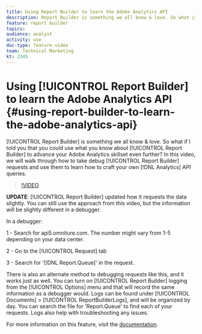 ```yaml
---
title: Using Report Builder to learn the Adobe Analytics API
description: Report Builder is something we all know & love. So what if I told you that you could use what you know about Report Builder to advance your Adobe Analytics skillset even further? In this video, we will walk through how to take debug Report Builder requests and use them to learn how to craft your own Analytics API queries.
feature: report builder
topics: 
audience: analyst
activity: use
doc-type: feature video
team: Technical Marketing
kt: 2345
---
```


# Using [!UICONTROL Report Builder] to learn the Adobe Analytics API {#using-report-builder-to-learn-the-adobe-analytics-api}

[!UICONTROL Report Builder] is something we all know & love. So what if I told you that you could use what you know about [!UICONTROL Report Builder] to advance your Adobe Analytics skillset even further? In this video, we will walk through how to take debug [!UICONTROL Report Builder] requests and use them to learn how to craft your own [!DNL Analytics] API queries.

>[!VIDEO](https://video.tv.adobe.com/v/25442/?quality=12)

**UPDATE**: [!UICONTROL Report Builder] updated how it requests the data slightly. You can still use the approach from this video, but the information will be slightly different in a debugger.

In a debugger:

1 - Search for api5.omniture.com. The number might vary from 1-5 depending on your data center.

2 - Go to the [!UICONTROL Request] tab

3 - Search for '[!DNL Report.Queue]' in the request.

There is also an alternate method to debugging requests like this, and it works just as well. You can turn on [!UICONTROL Report Builder] logging from the [!UICONTROL Options] menu and that will record the same information as a debugger would. Logs can be found under [!UICONTROL Documents] > [!UICONTROL ReportBuilderLogs], and will be organized by day. You can search the file for 'Report.Queue' to find each of your requests. Logs also help with troubleshooting any issues.

For more information on this feature, visit the [documentation](https://www.adobe.io/).
